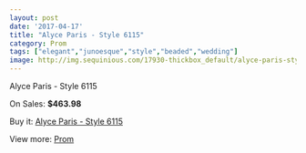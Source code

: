 ```yaml
---
layout: post
date: '2017-04-17'
title: "Alyce Paris - Style 6115"
category: Prom
tags: ["elegant","junoesque","style","beaded","wedding"]
image: http://img.sequinious.com/17930-thickbox_default/alyce-paris-style-6115.jpg
---
```

Alyce Paris - Style 6115

On Sales: **$463.98**
<a href="https://www.sequinious.com/prom/8414-alyce-paris-style-6115.html"><amp-img layout="responsive" width="600" height="600" src="//img.sequinious.com/17930-thickbox_default/alyce-paris-style-6115.jpg" alt="Alyce Paris - Style 6115 0" /></a>
<a href="https://www.sequinious.com/prom/8414-alyce-paris-style-6115.html"><amp-img layout="responsive" width="600" height="600" src="//img.sequinious.com/17931-thickbox_default/alyce-paris-style-6115.jpg" alt="Alyce Paris - Style 6115 1" /></a>

Buy it: [Alyce Paris - Style 6115](https://www.sequinious.com/prom/8414-alyce-paris-style-6115.html "Alyce Paris - Style 6115")

View more: [Prom](https://www.sequinious.com/7-prom "Prom")